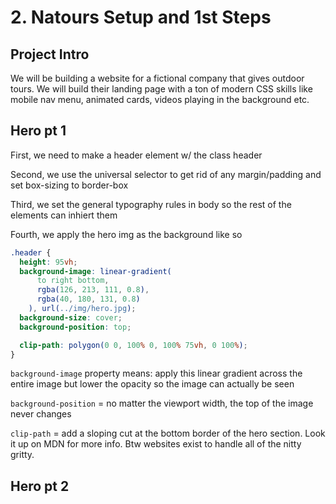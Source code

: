 # 2. Natours Setup and 1st Steps

## Project Intro

We will be building a website for a fictional company that gives outdoor tours. We will build their landing page with a ton of modern CSS skills like mobile nav menu, animated cards, videos playing in the background etc.

## Hero pt 1

First, we need to make a header element w/ the class header

Second, we use the universal selector to get rid of any margin/padding and set box-sizing to border-box

Third, we set the general typography rules in body so the rest of the elements can inhiert them

Fourth, we apply the hero img as the background like so

```css
.header {
  height: 95vh;
  background-image: linear-gradient(
      to right bottom,
      rgba(126, 213, 111, 0.8),
      rgba(40, 180, 131, 0.8)
    ), url(../img/hero.jpg);
  background-size: cover;
  background-position: top;

  clip-path: polygon(0 0, 100% 0, 100% 75vh, 0 100%);
}
```

`background-image` property means: apply this linear gradient across the entire image but lower the opacity so the image can actually be seen

`background-position` = no matter the viewport width, the top of the image never changes

`clip-path` = add a sloping cut at the bottom border of the hero section. Look it up on MDN for more info. Btw websites exist to handle all of the nitty gritty.

## Hero pt 2
